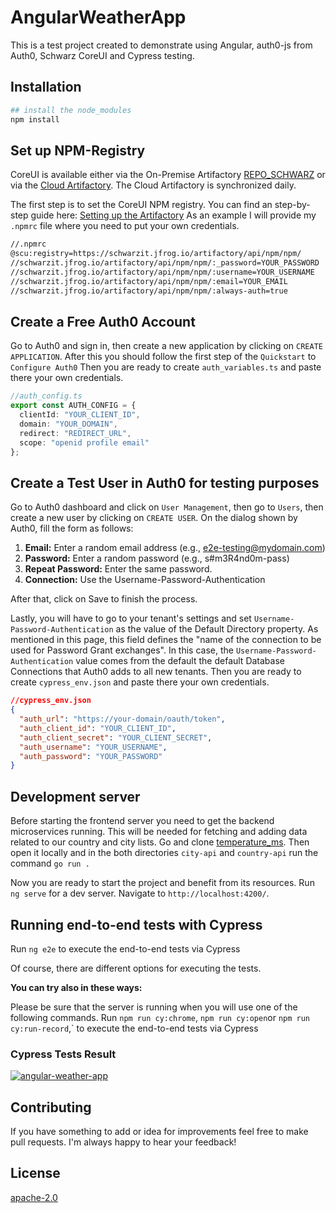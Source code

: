 # AngularWeatherApp

This is a test project created to demonstrate using Angular, auth0-js from Auth0, Schwarz CoreUI and Cypress testing.

## Installation

```bash
## install the node_modules
npm install
```
## Set up NPM-Registry
CoreUI is available either via the On-Premise Artifactory [REPO_SCHWARZ](https://repo.schwarz) or via the [Cloud Artifactory](https://schwarzit.jfrog.io).
The Cloud Artifactory is synchronized daily.

The first step is to set the CoreUI NPM registry.
You can find an step-by-step guide here: [Setting up the Artifactory](https://confluence.schwarz/display/LCU/Setting+up+the+Artifactory)
As an example I will provide my `.npmrc` file where you need to put your own credentials.
```bash
//.npmrc
@scu:registry=https://schwarzit.jfrog.io/artifactory/api/npm/npm/
//schwarzit.jfrog.io/artifactory/api/npm/npm/:_password=YOUR_PASSWORD
//schwarzit.jfrog.io/artifactory/api/npm/npm/:username=YOUR_USERNAME
//schwarzit.jfrog.io/artifactory/api/npm/npm/:email=YOUR_EMAIL
//schwarzit.jfrog.io/artifactory/api/npm/npm/:always-auth=true

```

## Create a Free Auth0 Account
Go to Auth0 and sign in, then create a new application by clicking on `CREATE APPLICATION`. After this you should follow the first step of the `Quickstart` to `Configure Auth0`
Then you are ready to create `auth_variables.ts` and paste there your own credentials.
```typescript
//auth_config.ts
export const AUTH_CONFIG = {
  clientId: "YOUR_CLIENT_ID",
  domain: "YOUR_DOMAIN",
  redirect: "REDIRECT_URL",
  scope: "openid profile email"
};
```

## Create a Test User in Auth0 for testing purposes
Go to Auth0 dashboard and click on `User Management`, then go to `Users`, then create a new user by clicking on `CREATE USER`. On the dialog shown by Auth0, fill the form as follows:
1. **Email:** Enter a random email address (e.g., e2e-testing@mydomain.com)
2. **Password:** Enter a random password (e.g., s#m3R4nd0m-pass)
3. **Repeat Password:** Enter the same password.
4. **Connection:** Use the Username-Password-Authentication

After that, click on Save to finish the process.

Lastly, you will have to go to your tenant's settings and set `Username-Password-Authentication` as the value of the Default Directory property. As mentioned in this page, this field defines the "name of the connection to be used for Password Grant exchanges". In this case, the `Username-Password-Authentication` value comes from the default the default Database Connections that Auth0 adds to all new tenants.
Then you are ready to create `cypress_env.json` and paste there your own credentials.
```json
//cypress_env.json
{
  "auth_url": "https://your-domain/oauth/token",
  "auth_client_id": "YOUR_CLIENT_ID",
  "auth_client_secret": "YOUR_CLIENT_SECRET",
  "auth_username": "YOUR_USERNAME",
  "auth_password": "YOUR_PASSWORD"
}
```

## Development server

Before starting the frontend server you need to get the backend microservices running. This will be needed for fetching and adding data related to our country and city lists. Go and clone [temperature_ms](https://github.com/dirien/temperature-ms). Then open it locally and in the both directories `city-api` and `country-api` run the command `go run .`

Now you are ready to start the project and benefit from its resources.
Run `ng serve` for a dev server. Navigate to `http://localhost:4200/`. 

## Running end-to-end tests with Cypress

Run `ng e2e` to execute the end-to-end tests via Cypress

Of course, there are different options for executing the tests. 

**You can try also in these ways:** 

Please be sure that the server is running when you will use one of the following commands.
Run `npm run cy:chrome`, `npm run cy:open`or `npm run cy:run-record`,` to execute the end-to-end tests via Cypress

### Cypress Tests Result
[![angular-weather-app](https://img.shields.io/endpoint?url=https://dashboard.cypress.io/badge/detailed/mgghdh/master&style=flat&logo=cypress)](https://dashboard.cypress.io/projects/mgghdh/runs)

## Contributing
If you have something to add or idea for improvements feel free to make pull requests. I'm always happy to hear your feedback!


## License
[apache-2.0](https://choosealicense.com/licenses/apache-2.0/)
